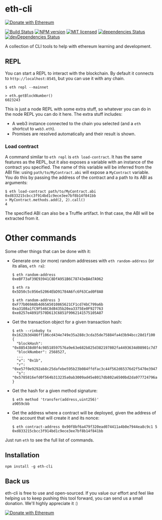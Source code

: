 # eth-cli
[![Donate with Ethereum](https://en.cryptobadges.io/badge/micro/0xe8cdf02efd8ab0a490d7b2cb13553389c9bc932e)](https://en.cryptobadges.io/donate/0xe8cdf02efd8ab0a490d7b2cb13553389c9bc932e)

[![Build Status](https://travis-ci.org/protofire/eth-cli.svg?branch=master)](https://travis-ci.org/protofire/eth-cli)
[![NPM version](https://badge.fury.io/js/eth-cli.svg)](https://npmjs.org/package/eth-cli)
[![MIT licensed](https://img.shields.io/badge/license-MIT-blue.svg)](https://raw.githubusercontent.com/protofire/eth-cli/master/LICENSE)
[![dependencies Status](https://david-dm.org/protofire/eth-cli/status.svg)](https://david-dm.org/protofire/eth-cli)
[![devDependencies Status](https://david-dm.org/protofire/eth-cli/dev-status.svg)](https://david-dm.org/protofire/eth-cli?type=dev)

A collection of CLI tools to help with ethereum learning and development.

## REPL

You can start a REPL to interact with the blockchain. By default it connects to
`http://localhost:8545`, but you can use it with any chain.

```
$ eth repl --mainnet

> eth.getBlockNumber()
6023243
```

This is just a node REPL with some extra stuff, so whatever you can do in the
node REPL you can do it here. The extra stuff includes:

- A web3 instance connected to the chain you selected (and a `eth` shortcut to
  `web3.eth`).
- Promises are resolved automatically and their result is shown.

### Load contract

A command similar to `eth repl` is `eth load-contract`. It has the same features
as the REPL, but it also exposes a variable with an instance of the
contract you specified. The name of this variable will be inferred from the ABI file: using
`path/to/MyContract.abi` will expose a `MyContract` variable.
You do this by passing the address of the contract and a path to its ABI as arguments:

```
$ eth load-contract path/to/MyContract.abi 0xd833215cbcc3f914bd1c9ece3ee7bf8b14f841bb
> MyContract.methods.add(2, 2).call()
4
```

The specified ABI can also be a Truffle artifact. In that case, the ABI will be
extracted from it.

# Other commands

Some other things that can be done with it:

- Generate one (or more) random addresses with `eth random-address` (or its
  alias, `eth ra`):

  ```
  $ eth random-address
  0xeBF73aF39E93941C8DfA951B6C78743eBAd7A962

  $ eth ra
  0x5D50c5c056e52064EbD91784A6fc6F63Cad0F8A8

  $ eth random-address 3
  0xF77b069A8b4d65A5010865621CF1cd74bC799a6b
  0xa3108a1fC9F546C8d8435b20ea3375Ee0F927763
  0xe8257e4891F570D613C6851F9962141575105A87
  ```

- Get the transaction object for a given transaction hash:

  ```
  $ eth --rinkeby tx 0x1622b3d486ff106cd434e749e35a288c3cda35de75884fa4d3b94bcc28d1f100
  {
    "blockHash": "0x885438d0f4c98518597576a9e63e682b825d382197802fa4493634d08901c7d7",
    "blockNumber": 2568527,
    ...
    "v": "0x1b",
    "r": "0xe57f0e9292ab8c25dafebe595b23b084ffdfac3c44f562d65376d2f5470e3947",
    "s": "0x5785816efd0f564b313235a0ab3009ad45e8017db802a6500bd2da977724796a"
  }
  ```

- Get the hash for a given method signature:

  ```
  $ eth method 'transfer(address,uint256)'
  a9059cbb
  ```

- Get the address where a contract will be deployed, given the address of the
  account that will create it and its nonce:

  ```
  $ eth contract-address 0x90f8bf6a479f320ead074411a4b0e7944ea8c9c1 5
  0xd833215cbcc3f914bd1c9ece3ee7bf8b14f841bb
  ```

Just run `eth` to see the full list of commands.

## Installation

`npm install -g eth-cli`

 ## Back us
eth-cli is free to use and open-sourced. If you value our effort and feel like helping us to keep pushing this tool forward, you can send us a small donation. We'll highly appreciate it :)
 
[![Donate with Ethereum](https://en.cryptobadges.io/badge/micro/0xe8cdf02efd8ab0a490d7b2cb13553389c9bc932e)](https://en.cryptobadges.io/donate/0xe8cdf02efd8ab0a490d7b2cb13553389c9bc932e)

